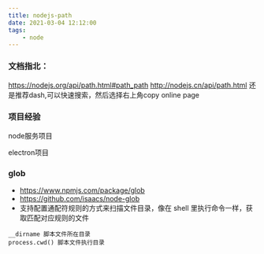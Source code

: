 ```yaml
---
title: nodejs-path
date: 2021-03-04 12:12:00
tags:
    - node
---
```

### 文档指北：
https://nodejs.org/api/path.html#path_path
http://nodejs.cn/api/path.html
还是推荐dash,可以快速搜索，然后选择右上角copy online page

### 项目经验
node服务项目







electron项目

### glob
- https://www.npmjs.com/package/glob
- https://github.com/isaacs/node-glob
- 支持配置通配符规则的方式来扫描文件目录，像在 shell 里执行命令一样，获取匹配对应规则的文件
```
__dirname 脚本文件所在目录
process.cwd() 脚本文件执行目录
```